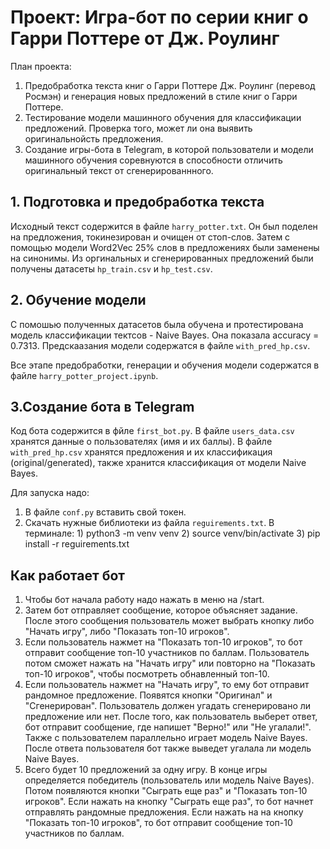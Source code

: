 # Проект: Игра-бот по серии книг о Гарри Поттере от Дж. Роулинг


План проекта:
1. Предобработка текста книг о Гарри Поттере Дж. Роулинг (перевод Росмэн) и генерация новых предложений в стиле книг о Гарри Поттере.
2. Тестирование модели машинного обучения для классификации предложений. Проверка того, может ли она выявить оригинальнойсть предложения.
3. Создание игры-бота в Telegram, в которой пользователи и модели машинного обучения соревнуются в способности отличить оригинальный текст от сгенерированнного.

## 1. Подготовка и предобработка текста 
Исходный текст содержится в файле `harry_potter.txt`. Он был поделен на предложения, токинезирован и очищен от стоп-слов. Затем с помощью модели Word2Vec 25% слов в предложениях были заменены на синонимы. Из оргинальных и сгенерированных предложений были получены датасеты `hp_train.csv` и `hp_test.csv`.

## 2. Обучение модели 
С помошью полученных датасетов была обучена и протестирована модель классификации тектсов - Naive Bayes. Она показала accuracy = 0.7313. 
Предскаазания модели содержатся в файле `with_pred_hp.csv`.

Все этапе предобработки, генерации и обучения модели содержатся в файле `harry_potter_project.ipynb`.

## 3.Создание бота в Telegram
Код бота содержится в фйле `first_bot.py`. 
В файле `users_data.csv` хранятся данные о пользователях (имя и их баллы).
В файле `with_pred_hp.csv` хранятся предложения и их классификация (original/generated), также хранится классификация от модели Naive Bayes.

Для запуска надо:
1. В файле `conf.py` вставить свой токен.
2. Скачать нужные библиотеки из файла `reguirements.txt`.
         В терминале:
         1) python3 -m venv venv
         2) source venv/bin/activate
         3) pip install -r reguirements.txt

## Как работает бот
1. Чтобы бот начала работу надо нажать в меню на /start.
2. Затем бот отправляет сообщение, которое объясняет задание. После этого сообщения пользователь может выбрать кнопку либо "Начать игру", либо "Показать топ-10 игроков".
3.  Если пользователь нажмет на "Показать топ-10 игроков", то бот отправит сообщение топ-10 участников по баллам. Пользователь потом сможет нажать на "Начать игру" или повторно на "Показать топ-10 игроков", чтобы посмотреть обнавленный топ-10.
4. Если пользователь нажмет на "Начать игру", то ему бот отправит рандомное предложение. Появятся кнопки "Оригинал" и "Сгенерирован". Пользователь должен угадать сгенерировано ли предложение или нет. После того, как пользователь выберет ответ, бот отправит сообщение, где напишет "Верно!" или "Не угалали!". Также с пользователем параллельно играет модель Naive Bayes. После ответа пользователя бот также выведет угалала ли модель Naive Bayes.
5. Всего будет 10 предложений за одну игру. В конце игры определяется победитель (пользователь или модель Naive Bayes). Потом появляются кнопки "Сыграть еще раз" и "Показать топ-10 игроков". Если нажать на кнопку "Сыграть еще раз", то бот начнет отправлять рандомные предложения. Если нажать на на кнопку "Показать топ-10 игроков", то бот отправит сообщение топ-10 участников по баллам.
